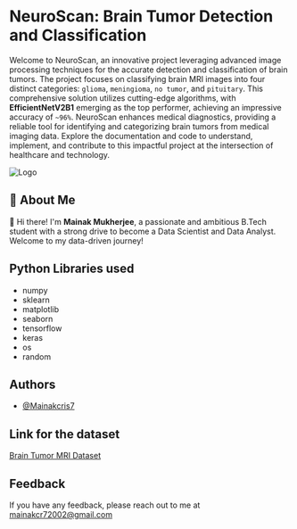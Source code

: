 
# NeuroScan: Brain Tumor Detection and Classification

Welcome to NeuroScan, an innovative project leveraging advanced image processing techniques for the accurate detection and classification of brain tumors. The project focuses on classifying brain MRI images into four distinct categories: `glioma`, `meningioma`, `no tumor`, and `pituitary`. This comprehensive solution utilizes cutting-edge algorithms, with **EfficientNetV2B1** emerging as the top performer, achieving an impressive accuracy of `~96%`. NeuroScan enhances medical diagnostics, providing a reliable tool for identifying and categorizing brain tumors from medical imaging data. Explore the documentation and code to understand, implement, and contribute to this impactful project at the intersection of healthcare and technology.














![Logo](https://images.thequint.com/thequint%2F2023-06%2F497ca506-9b41-4c34-af33-5c6aece9bd72%2Fman_with_a_brain_tumor_jpg_s_1024x1024_w_is_k_20_c_q4slvSd1tpINnLCCf3UZxlc5QYUkbO9X60l1wl7SXIc_.jpg)


## 🚀 About Me
👋 Hi there! I'm **Mainak Mukherjee**, a passionate and ambitious B.Tech student with a strong drive to become a Data Scientist and Data Analyst. Welcome to my data-driven journey!



## Python Libraries used

- numpy
- sklearn
- matplotlib
- seaborn
- tensorflow
- keras
- os
- random


## Authors

- [@Mainakcris7](https://github.com/Mainakcris7)


## Link for the dataset

[Brain Tumor MRI Dataset](https://www.kaggle.com/datasets/masoudnickparvar/brain-tumor-mri-dataset)


## Feedback

If you have any feedback, please reach out to me at mainakcr72002@gmail.com

